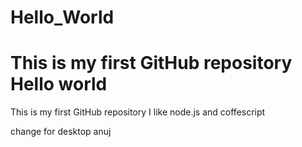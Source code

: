 # Hello_World

This is my first GitHub repository Hello world
=======
This is my first GitHub repository
I like node.js and coffescript

change for desktop anuj

